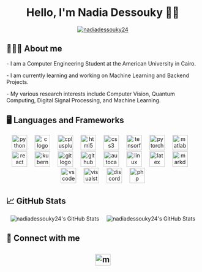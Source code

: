 <h1 align="center">Hello, I'm Nadia Dessouky 👋🏼 </h1>

<p align="center"> <a href="https://github.com/ryo-ma/github-profile-trophy"><img src="https://github-profile-trophy.vercel.app/?username=nadiadessouky24" alt="nadiadessouky24" /></a> </p>

<h2 align= "left"> 👩🏼‍💻 About me</h2>
<p align="left">- I am a Computer Engineering Student at the American University in Cairo.</p> 

<p align="left">- I am currently learning and working on Machine Learning and Backend Projects.</p> 

<p alight="left"> - My various research interests include Computer Vision, Quantum Computing, Digital Signal Processing, and Machine Learning. </p> 


<h2 align = "left"> 🖥️ Languages and Frameworks </h2>

<div align  = "center">
  <img src="https://skillicons.dev/icons?i=py" height="40" alt="python logo"  />
  <img width="12" />
  <img src="https://skillicons.dev/icons?i=c" height="40" alt="c logo"  />
  <img width="12" />
  <img src="https://skillicons.dev/icons?i=cpp" height="40" alt="cplusplus logo"  />
  <img width="12" />
  <img src="https://skillicons.dev/icons?i=html" height="40" alt="html5 logo"  />
  <img width="12" />
  <img src="https://skillicons.dev/icons?i=css" height="40" alt="css3 logo"  />
  <img width="12" />
  <img src="https://skillicons.dev/icons?i=tensorflow" height="40" alt="tensorflow logo"  />
  <img width="12" />
  <img src="https://skillicons.dev/icons?i=pytorch" height="40" alt="pytorch logo"  />
  <img width="12" />
  <img src="https://skillicons.dev/icons?i=matlab" height="40" alt="matlab logo"  />
  <img width="12" />
  <img src="https://skillicons.dev/icons?i=react" height="40" alt="react logo"  />
  <img width="12" />
  <img src="https://skillicons.dev/icons?i=kubernetes" height="40" alt="kubernetes logo"  />
  <img width="12" />
  <img src="https://skillicons.dev/icons?i=git" height="40" alt="git logo"  />
  <img width="12" />
  <img src="https://skillicons.dev/icons?i=github" height="40" alt="github logo"  />
  <img width="12" />
  <img src="https://skillicons.dev/icons?i=autocad" height="40" alt="autocad logo"  />
  <img width="12" />
  <img src="https://skillicons.dev/icons?i=linux" height="40" alt="linux logo"  />
  <img width="12" />
  <img src="https://skillicons.dev/icons?i=latex" height="40" alt="latex logo"  />
  <img width="12" />
  <img src="https://skillicons.dev/icons?i=md" height="40" alt="markdown logo"  />
  <img width="12" />
  <img src="https://skillicons.dev/icons?i=vscode" height="40" alt="vscode logo"  />
  <img width="12" />
  <img src="https://skillicons.dev/icons?i=visualstudio" height="40" alt="visualstudio logo"  />
  <img width="12" />
  <img src="https://skillicons.dev/icons?i=discord" height="40" alt="discord logo"  />
  <img width="12" />
  <img src="https://skillicons.dev/icons?i=php" height="40" alt="php logo"  />

<h2 align="left">📈 GitHub Stats</h2>

<div align="center">

<img src="https://github-readme-stats.vercel.app/api?username=nadiadessouky24&theme=radical&show_icons=true&hide_border=true&count_private=true" alt="nadiadessouky24's GitHub Stats" />
<img width="12" />

<img src="https://github-readme-stats.vercel.app/api/top-langs/?username=nadiadessouky24&theme=radical&show_icons=true&hide_border=true&layout=compact" alt="nadiadessouky24's GitHub Stats" />

</div>

<h2 align = "Left"> 🤝 Connect with me <h2>

<p align="center">
<a href="https://www.linkedin.com/in/nadia-dessouky-b5576a21a/"target="blank"><img align="center" src="https://raw.githubusercontent.com/rahuldkjain/github-profile-readme-generator/master/src/images/icons/Social/linked-in-alt.svg" alt="mohamedsherifhazem" height="30" width="40" /></a>
</p>
